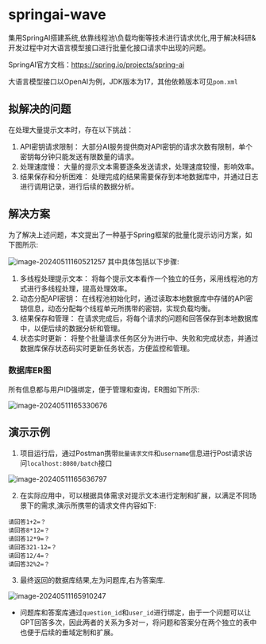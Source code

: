 # springai-wave
集用SpringAI搭建系统,依靠线程池\负载均衡等技术进行请求优化,用于解决科研&开发过程中对大语言模型接口进行批量化接口请求中出现的问题。

SpringAI官方文档：https://spring.io/projects/spring-ai

大语言模型接口以OpenAI为例，JDK版本为17，其他依赖版本可见`pom.xml`

## 拟解决的问题

在处理大量提示文本时，存在以下挑战：

1. API密钥请求限制： 大部分AI服务提供商对API密钥的请求次数有限制，单个密钥每分钟只能发送有限数量的请求。
2. 处理速度慢： 大量的提示文本需要逐条发送请求，处理速度较慢，影响效率。
3. 结果保存和分析困难： 处理完成的结果需要保存到本地数据库中，并通过日志进行调用记录，进行后续的数据分析。

## 解决方案
为了解决上述问题，本文提出了一种基于Spring框架的批量化提示访问方案，如下图所示:

![image-20240511160521257]( https://picx.zhimg.com/80/v2-b363105756f0a49efc3a4f531da33135_720w.png)
其中具体包括以下步骤:

1. 多线程处理提示文本： 将每个提示文本看作一个独立的任务，采用线程池的方式进行多线程处理，提高处理效率。
2. 动态分配API密钥： 在线程池初始化时，通过读取本地数据库中存储的API密钥信息，动态分配每个线程单元所携带的密钥，实现负载均衡。
3. 结果保存和管理： 在请求完成后，将每个请求的问题和回答保存到本地数据库中，以便后续的数据分析和管理。
4. 状态实时更新： 将整个批量请求任务区分为进行中、失败和完成状态，并通过数据库保存状态码实时更新任务状态，方便监控和管理。

### 数据库ER图

所有信息都与用户ID强绑定，便于管理和查询，ER图如下所示:

![image-20240511165330676](https://pic1.zhimg.com/80/v2-d9d9555569d78c6e06f33f8a012b7061_720w.png)

## 演示示例

1. 项目运行后，通过Postman携带`批量请求文件`和`username`信息进行Post请求访问`localhost:8080/batch`接口

![image-20240511165636797](https://pic1.zhimg.com/80/v2-766aca8e98cf34d5657f620b6170cd10_720w.png)

2. 在实际应用中，可以根据具体需求对提示文本进行定制和扩展，以满足不同场景下的需求,演示所携带的请求文件内容如下:

```
请回答1+2=？
请回答8*12=？
请回答12*9=？
请回答321-12=？
请回答12/4=？
请回答32%2=？
```

3. 最终返回的数据库结果,左为问题库,右为答案库.

![image-20240511165910247]( https://pica.zhimg.com/80/v2-936823c330af75f0887b08936f8561b9_720w.png)

- 问题库和答案库通过`question_id`和`user_id`进行绑定，由于一个问题可以让GPT回答多次，因此两者的关系为多对一，将问题和答案分在两个独立的表中也便于后续的垂域定制和扩展。



